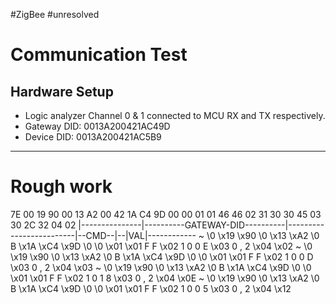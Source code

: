 #ZigBee #unresolved 

# Communication Test
## Hardware Setup
- Logic analyzer Channel 0 & 1 connected to MCU RX and TX respectively.
- Gateway DID: 0013A200421AC49D
- Device DID: 0013A200421AC5B9





---
# Rough work

7E 00 19 90 00 13 A2 00 42 1A C4 9D 00 00 01 01 46 46 02 31 30 30 45 03 30 2C 32 04 02
|---------------|----------GATEWAY-DID----------|-------------------------|--CMD--|--|VAL|------------
~ \0 \x19 \x90 \0 \x13 \xA2 \0 B \x1A \xC4 \x9D \0 \0 \x01 \x01 F F \x02 1 0 0 E \x03 0 , 2 \x04 \x02
~ \0 \x19 \x90 \0 \x13 \xA2 \0 B \x1A \xC4 \x9D \0 \0 \x01 \x01 F F \x02 1 0 0 D \x03 0 , 2 \x04 \x03
~ \0 \x19 \x90 \0 \x13 \xA2 \0 B \x1A \xC4 \x9D \0 \0 \x01 \x01 F F \x02 1 0 1 8 \x03 0 , 2 \x04 \x0E
~ \0 \x19 \x90 \0 \x13 \xA2 \0 B \x1A \xC4 \x9D \0 \0 \x01 \x01 F F \x02 1 0 0 5 \x03 0 , 2 \x04 \x12


